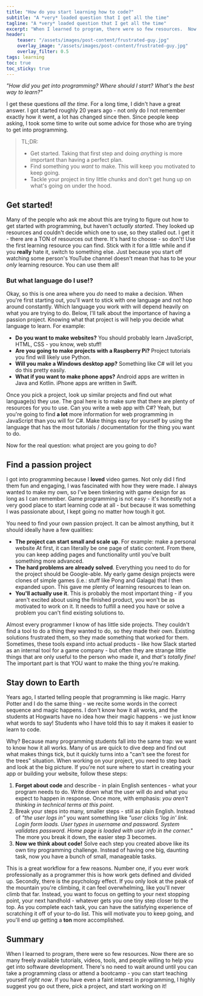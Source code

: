 ```yaml
---
title: "How do you start learning how to code?"
subtitle: "A *very* loaded question that I get all the time"
tagline: "A *very* loaded question that I get all the time"
excerpt: "When I learned to program, there were so few resources.  Now there are so many free resources - so get started!"
header:
    teaser: "/assets/images/post-content/frustrated-guy.jpg"
    overlay_image: "/assets/images/post-content/frustrated-guy.jpg"
    overlay_filter: 0.5
tags: learning
toc: true
toc_sticky: true
---
```


*"How did you get into programming?  Where should I start?  What's the best way to learn?"*

I get these questions *all the time*.  For a long time, I didn't have a great answer.  I got started roughly 20 years ago - not only do I not remember exactly how it went, a lot has changed since then.  Since people keep asking, I took some time to write out some advice for those who are trying to get into programming. 

> TL;DR:
> - Get started.  Taking that first step and doing *anything* is more important than having a perfect plan.
> - Find something you *want* to make.  This will keep you motivated to keep going.
> - Tackle your project in tiny little chunks and don't get hung up on what's going on under the hood.

## Get started!

Many of the people who ask me about this are trying to figure out how to get started with programming, but haven't *actually started*.  They looked up resources and couldn't decide which one to use, so they stalled out.  I get it - there are a TON of resources out there.  It's hard to choose - so don't!  Use the first learning resource you can find.  Stick with it for a little while and if you **really** hate it, switch to something else.  Just because you start off watching some person's YouTube channel doesn't mean that has to be your *only* learning resource.  You can use them all!

### But what language do I use!?

Okay, so this is one area where you *do* need to make a decision.  When you're first starting out, you'll want to stick with one language and not hop around constantly.  Which language you work with will depend heavily on what you are trying to do.  Below, I'll talk about the importance of having a passion project.  Knowing what that project is will help you decide what language to learn.  For example:

- **Do you want to make websites?**  You should probably learn JavaScript, HTML, CSS - you know, web stuff!
- **Are you going to make projects with a Raspberry Pi?**  Project tutorials you find will likely use Python.
- **Will you make a Windows desktop app?**  Something like C# will let you do this pretty easily.
- **What if you want to make phone apps?**  Android apps are written in Java and Kotlin.  iPhone apps are written in Swift.

Once you pick a project, look up similar projects and find out what language(s) they use.  The goal here is to make sure that there are plenty of resources for you to use.  Can you write a web app with C#?  Yeah, but you're going to find **a lot** more information for web programming in JavaScript than you will for C#.  Make things easy for yourself by using the language that has the most tutorials / documentation for the thing you want to do.

Now for the real question: what project are you going to do?

## Find a passion project

I got into programming because I **loved** video games.  Not only did I find them fun and engaging, I was fascinated with how they were made.  I always wanted to make my own, so I've been tinkering with game design for as long as I can remember.  Game programming is not easy - it's honestly not a very good place to start learning code at all - but because it was something I was passionate about, I kept going no matter how tough it got.

You need to find your own passion project.  It can be almost anything, but it should ideally have a few qualities:

- **The project can start small and scale up**.  For example: make a personal website  At first, it can literally be one page of static content.  From there, you can keep adding pages and functionality until you've built something more advanced.
- **The hard problems are already solved**.  Everything you need to do for the project should be Google-able.  My early game design projects were clones of simple games (i.e.: stuff like Pong and Galaga) that I then expanded upon.  This gave me plenty of learning resources to lean on.
- **You'll actually use it**.  This is probably the most important thing - if you aren't excited about using the finished product, you won't be as motivated to work on it.  It needs to fulfill a need you have or solve a problem you can't find existing solutions to.

Almost every programmer I know of has little side projects.  They couldn't find a tool to do a thing they wanted to do, so they made their own.  Existing solutions frustrated them, so they made something that worked for them.  Sometimes, these tools expand into actual products - like how Slack started as an internal tool for a game company - but often they are strange little things that are only useful to the person who made it, and *that's totally fine!*  The important part is that YOU want to make the thing you're making.

## Stay down to Earth

Years ago, I started telling people that programming is like magic.  Harry Potter and I do the same thing - we recite some words in the correct sequence and magic happens.  I don't know how it all works, and the students at Hogwarts have no idea how their magic happens - we just know what words to say!  Students who I have told this to say it makes it easier to learn to code.

Why?  Because many programming students fall into the same trap: we want to know how it all works.  Many of us are quick to dive deep and find out what makes things tick, but it quickly turns into a "can't see the forest for the trees" situation.  When working on your project, you need to step back and look at the big picture.  If you're not sure where to start in creating your app or building your website, follow these steps:

1) **Forget about code** and describe - in plain English sentences - what your program needs to do.  Write down what the user will do and what you expect to happen in response.  Once more, with emphasis: *you aren't thinking in technical terms at this point*.
2) Break your steps into many, smaller steps - still as plain English.  Instead of *"the user logs in"* you want something like *"user clicks 'log in' link.  Login form loads.  User types in username and password.  System validates password.  Home page is loaded with user info in the corner."*  The more you break it down, the easier step 3 becomes.
3) **Now we think about code!**  Solve each step you created above like its own tiny programming challenge.  Instead of having one big, daunting task, now you have a bunch of small, manageable tasks.

This is a great workflow for a few reasons.  Number one, if you ever work professionally as a programmer this is how work gets defined and divided up.  Secondly, there is the psychology effect.  If you only look at the peak of the mountain you're climbing, it can feel overwhelming, like you'll never climb that far.  Instead, you want to focus on getting to your next stopping point, your next handhold - whatever gets you one tiny step closer to the top.  As you complete each task, you can have the satisfying experience of scratching it off of your to-do list.  This will motivate you to keep going, and you'll end up getting a **ton** more accomplished.

## Summary

When I learned to program, there were so few resources.  Now there are so many freely available tutorials, videos, tools, and people willing to help you get into software development.  There's no need to wait around until you can take a programming class or attend a bootcamp - you can start teaching yourself *right now*.  If you have even a faint interest in programming, I highly suggest you go out there, pick a project, and start working on it!
